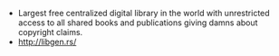 - Largest free centralized digital library in the world with unrestricted access to all shared books and publications giving  damns about copyright claims.
- http://libgen.rs/